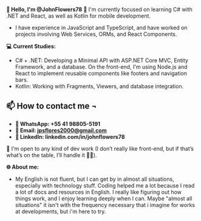 **👋 Hello, I'm @JohnFlowers78**
🌱 I'm currently focused on learning C# with .NET and React, as well as Kotlin for mobile development.
- I have experience in JavaScript and TypeScript, and have worked on projects involving Web Services, ORMs, and React Components.

**💻 Current Studies:**
- C# + .NET: Developing a Minimal API with ASP.NET Core MVC, Entity Framework, and a database. On the front-end, I'm using Node.js and React to implement reusable components like footers and navigation bars.
- Kotlin: Working with Fragments, Viewers, and database integration.

📫 How to contact me ¬
--------------------
- **🧩 WhatsApp: +55 41 98805-5191**
- **📧 Email: jpsflores2000@gmail.com**
- **👤 LinkedIn: linkedin.com/in/johnflowers78**
  
👀 I'm open to any kind of dev work (I don’t really like front-end, but if that’s what’s on the table, I’ll handle it 🤷‍♂️).

**🌐 About me:**
- My English is not fluent, but I can get by in almost all situations, especially with technology stuff. Coding helped me a lot because I read a lot of docs and resources in English. I really like figuring out how things work, and I enjoy learning deeply when I can. Maybe "almost all situations" it isn't with the frequency necessary that i imagine for works at developments, but i'm here to try.
